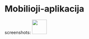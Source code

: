 # Mobilioji-aplikacija

screenshots:
<img src="[https://github.com/favicon.ico](https://user-images.githubusercontent.com/79107324/175822695-f656bb0e-d2bb-4823-b966-aeaaf0af26c2.jpg)" width="48">

